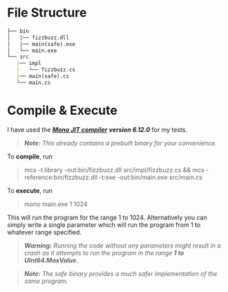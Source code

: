 # File Structure
```markdown
├── bin
│   |── fizzbuzz.dll
│   |── main(safe).exe
│   └── main.exe
└── src
   |── impl
   |   └── fizzbuzz.cs
   |── main(safe).cs
   └── main.cs
```
# Compile & Execute

I have used the [***Mono JIT compiler***](https://wiki.archlinux.org/title/mono) ***version 6.12.0***  for my tests.

>_**Note:** This already contains a prebuilt binary for your convenience._

To **compile**, run
>mcs -t:library -out:bin/fizzbuzz.dll src/impl/fizzbuzz.cs && mcs -reference:bin/fizzbuzz.dll -t:exe -out:bin/main.exe src/main.cs

To **execute**, run
>mono main.exe 1 1024

This will run the program for the range 1 to 1024. Alternatively you can simply write a single parameter which will run the program from 1 to whatever range specified.

>_***Warning:*** Running the code without any parameters might result in a crash as it attempts to run the program in the range **1 to UInt64.MaxValue.**_

>_**Note:** The safe binary provides a much safer implementation of the same program._
